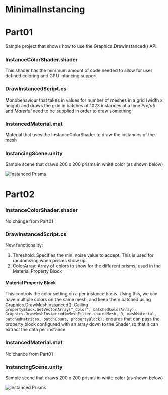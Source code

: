 # MinimalInstancing

# Part01

Sample project that shows how to use the Graphics.DrawInstanced() API.

### InstanceColorShader.shader
This shader has the minimum amount of code needed to allow for user defined coloring and GPU intancing support 

### DrawInstancedScript.cs
Monobehaviour that takes in values for number of meshes in a grid (width x height) and draws the grid in batches of 1023 instances at a time
*Prefab* and *Material* need to be supplied in order to draw something

### InstancedMaterial.mat
Material that uses the InstanceColorShader to draw the instances of the mesh

### InstancingScene.unity
Sample scene that draws 200 x 200 prisms in white color (as shown below)

![Instanced Prisms](http://coding.javdev.com/tests/instancing/instanced_prisms.png)

# Part02

### InstanceColorShader.shader
No change from Part01

### DrawInstancedScript.cs
New functionality:
1. Threshold: Specifies the min. noise value to accept. This is used for randomizing when prisms show up.
2. ColorArray: Array of colors to show for the different prisms, used in the Material Property Block

#### Material Property Block
This controls the color setting on a per instance basis. Using this, we can have multiple colors on the same mesh, and keep them batched using Graphics.DrawMeshInstanced().
  Calling
  `propertyBlock.SetVectorArray("_Color", batchedColorArray);` 
  `Graphics.DrawMeshInstanced(mMeshFilter.sharedMesh, 0, meshMaterial, batchedMatrices, batchCount, propertyBlock);` 
  ensures that can pass the property block configured with an array down to the Shader so that it can extract the data per instance.

### InstancedMaterial.mat
No chance from Part01

### InstancingScene.unity
Sample scene that draws 200 x 200 prisms in white color (as shown below)

![Instanced Prisms](http://coding.javdev.com/tests/instancing/instanced_prisms_part02.png)